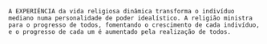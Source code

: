     A EXPERIÊNCIA da vida religiosa dinâmica transforma o indivíduo mediano numa personalidade de poder idealístico. A religião ministra para o progresso de todos, fomentando o crescimento de cada indivíduo, e o progresso de cada um é aumentado pela realização de todos.
